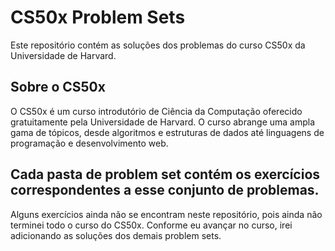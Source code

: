 # CS50x Problem Sets

Este repositório contém as soluções dos problemas do curso CS50x da Universidade de Harvard.

## Sobre o CS50x

O CS50x é um curso introdutório de Ciência da Computação oferecido gratuitamente pela Universidade de Harvard. O curso abrange uma ampla gama de tópicos, desde algoritmos e estruturas de dados até linguagens de programação e desenvolvimento web.


## Cada pasta de problem set contém os exercícios correspondentes a esse conjunto de problemas.

Alguns exercícios ainda não se encontram neste repositório, pois ainda não terminei todo o curso do CS50x. Conforme eu avançar no curso, irei adicionando as soluções dos demais problem sets.


